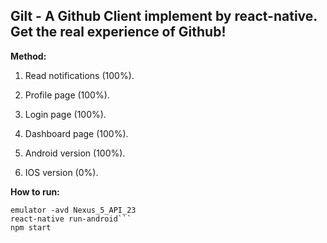 ## Gilt - A Github Client implement by react-native. Get the real experience of Github!

**Method:**

1. Read notifications (100%).

2. Profile page (100%).

3. Login page (100%).

4. Dashboard page (100%).

5. Android version (100%).

6. IOS version (0%).


**How to run:**

```
emulator -avd Nexus_5_API_23
react-native run-android```
npm start
```
